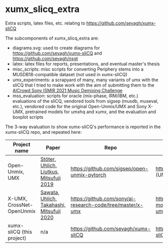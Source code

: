 # xumx_slicq_extra

Extra scripts, latex files, etc. relating to https://github.com/sevagh/xumx-sliCQ

The subcomponents of xumx_slicq_extra are:
* diagrams.svg: used to create diagrams for https://github.com/sevagh/xumx-sliCQ and https://github.com/sevagh/nsgt
* latex: latex files for reports, presentations, and eventual master's thesis
* misc_scripts: misc scripts for converting Periphery stems into a MUSDB18-compatible dataset (not used in xumx-sliCQ)
* umx_experiments: a scrapyard of many, many variants of umx with the sliCQ that I tried to make work with the aim of submitting them to the [AICrowd Sony ISMIR 2021 Music Demixing Challenge](https://www.aicrowd.com/challenges/music-demixing-challenge-ismir-2021)
* mss_evaluation: scripts for oracle (mix-phase, IRM/IBM, etc.) evaluations of the sliCQ, vendored tools from sigsep (musdb, museval, etc.), vendored code for the original Open-Unmix/UMX and Sony X-UMX, pretrained models for umxhq and xumx, and the evaluation and boxplot scripts

The 3-way evaluation to show xumx-sliCQ's performance is reported in the xumx-sliCQ repo, and repeated here:

| Project name | Paper | Repo | Pretrained model |
|--------------|-------|------|------------------|
| Open-Unmix, UMX | [Stöter, Uhlich, Liutkus, Mitsufuji 2019](https://hal.inria.fr/hal-02293689/document) | https://github.com/sigsep/open-unmix-pytorch | https://zenodo.org/record/3370489 (UMX-HQ) |
| X-UMX, CrossNet-OpenUnmix | [Sawata, Uhlich, Takahashi, Mitsufuji 2020](https://www.ismir2020.net/assets/img/virtual-booth-sonycsl/cUMX_paper.pdf) | https://github.com/sony/ai-research-code/tree/master/x-umx | https://nnabla.org/pretrained-models/ai-research-code/x-umx/x-umx.h5 |
| xumx-sliCQ (this project) | n/a | https://github.com/sevagh/xumx-sliCQ | https://github.com/sevagh/xumx-sliCQ/tree/main/pretrained-model |
